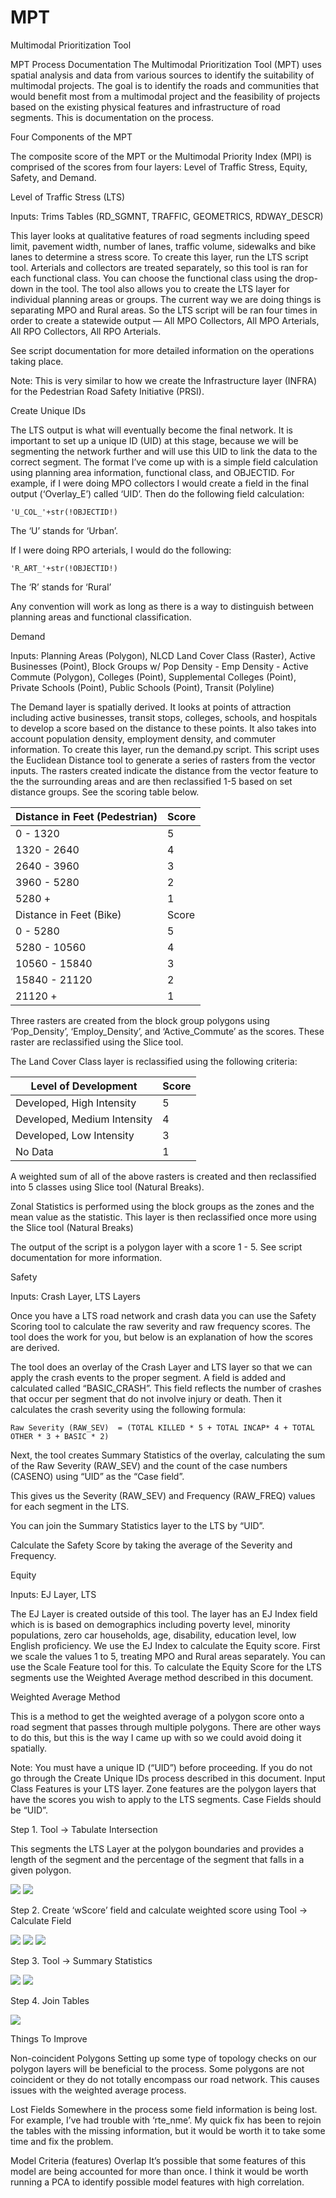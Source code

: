 # MPT
Multimodal Prioritization Tool

MPT Process Documentation
The Multimodal Prioritization Tool (MPT) uses spatial analysis and data from various sources to identify the suitability of multimodal projects. The goal is to identify the roads and communities that would benefit most from a multimodal project and the feasibility of projects based on the existing physical features and infrastructure of road segments. This is documentation on the process.


Four Components of the MPT

The composite score of the MPT or the Multimodal Priority Index (MPI) is comprised of the scores from four layers: Level of Traffic Stress, Equity, Safety, and Demand.


Level of Traffic Stress (LTS)

Inputs: Trims Tables (RD_SGMNT, TRAFFIC, GEOMETRICS, RDWAY_DESCR)

This layer looks at qualitative features of road segments including speed limit, pavement width, number of lanes, traffic volume, sidewalks and bike lanes to determine a stress score. To create this layer, run the LTS script tool. Arterials and collectors are treated separately, so this tool is ran for each functional class. You can choose the functional class using the drop-down in the tool. The tool also allows you to create the LTS layer for individual planning areas or groups. The current way we are doing things is separating MPO and Rural areas. So the LTS script will be ran four times in order to create a statewide output — All MPO Collectors, All MPO Arterials, All RPO Collectors, All RPO Arterials. 

See script documentation for more detailed information on the operations taking place.

Note: This is very similar to how we create the Infrastructure layer (INFRA) for the Pedestrian Road Safety Initiative (PRSI).

Create Unique IDs

The LTS output is what will eventually become the final network. It is important to set up a unique ID (UID) at this stage, because we will be segmenting the network further and will use this UID to link the data to the correct segment. The format I’ve come up with is a simple field calculation using planning area information, functional class, and OBJECTID. For example, if I were doing MPO collectors I would create a field in the final output (‘Overlay_E’) called ‘UID’. Then do the following field calculation:

`'U_COL_'+str(!OBJECTID!)`

The ‘U’ stands for ‘Urban’.

If I were doing RPO arterials, I would do the following:

`'R_ART_'+str(!OBJECTID!)`

The ‘R’ stands for ‘Rural’

Any convention will work as long as there is a way to distinguish between planning areas and functional classification.


Demand

Inputs: Planning Areas (Polygon), NLCD Land Cover Class (Raster), Active Businesses (Point), Block Groups w/ Pop Density - Emp Density - Active Commute (Polygon), Colleges (Point), Supplemental Colleges (Point), Private Schools (Point), Public Schools (Point), Transit (Polyline)

The Demand layer is spatially derived. It looks at points of attraction including active businesses, transit stops, colleges, schools, and hospitals to develop a score based on the distance to these points. It also takes into account population density, employment density, and commuter information. To create this layer, run the demand.py script. This script uses the Euclidean Distance tool to generate a series of rasters from the vector inputs. The rasters created indicate the distance from the vector feature to the the surrounding areas and are then reclassified 1-5 based on set distance groups. See the scoring table below.

| Distance in Feet (Pedestrian) | Score |
| ----------------------------- | ----- |
| 0 - 1320                      | 5     |
| 1320 - 2640                   | 4     |
| 2640 - 3960                   | 3     |
| 3960  - 5280                  | 2     |
| 5280 +                        | 1     |
| Distance in Feet (Bike)       | Score |
| 0 - 5280                      | 5     |
| 5280 - 10560                  | 4     |
| 10560 - 15840                 | 3     |
| 15840 - 21120                 | 2     |
| 21120 +                       | 1     |

Three rasters are created from the block group polygons using ‘Pop_Density’, ‘Employ_Density’, and ‘Active_Commute’ as the scores. These raster are reclassified using the Slice tool. 

The Land Cover Class layer is reclassified using the following criteria:

| Level of Development        | Score |
| --------------------------- | ----- |
| Developed, High Intensity   | 5     |
| Developed, Medium Intensity | 4     |
| Developed, Low Intensity    | 3     |
| No Data                     | 1     |

A weighted sum of all of the above rasters is created and then reclassified into 5 classes using Slice tool (Natural Breaks).

Zonal Statistics is performed using the block groups as the zones and the mean value as the statistic. This layer is then reclassified once more using the Slice tool (Natural Breaks) 

The output of the script is a polygon layer with a score 1 - 5. See script documentation for more information.

Safety

Inputs: Crash Layer, LTS Layers

Once you have a LTS road network and crash data you can use the Safety Scoring tool to calculate the raw severity and raw frequency scores. The tool does the work for you, but below is an explanation of how the scores are derived.

The tool does an overlay of the Crash Layer and LTS layer so that we can apply the crash events to the proper segment.  A field is added and calculated called “BASIC_CRASH”. This field reflects the number of crashes that occur per segment that do not involve injury or death. Then it calculates the crash severity using the following formula:

`Raw Severity (RAW_SEV)  = (TOTAL KILLED * 5 + TOTAL INCAP* 4 + TOTAL OTHER * 3 + BASIC * 2)`

Next, the tool creates Summary Statistics of the overlay, calculating the sum of the Raw Severity (RAW_SEV) and the count of the case numbers (CASENO) using “UID” as the “Case field”.

This gives us the Severity (RAW_SEV) and Frequency (RAW_FREQ) values for each segment in the LTS. 

You can join the Summary Statistics layer to the LTS by “UID”.

Calculate the Safety Score by taking the average of the Severity and Frequency.


Equity

Inputs: EJ Layer, LTS

The EJ Layer is created outside of this tool. The layer has an EJ Index field which is is based on demographics including poverty level, minority populations, zero car households, age, disability, education level, low English proficiency. We use the EJ Index to calculate the Equity score. First we scale the values 1 to 5, treating MPO and Rural areas separately. You can use the Scale Feature tool for this. To calculate the Equity Score for the LTS segments use the Weighted Average method described in this document.


Weighted Average Method

This is a method to get the weighted average of a polygon score onto a road segment that passes through multiple polygons. There are other ways to do this, but this is the way I came up with so we could avoid doing it spatially.

Note: You must have a unique ID (“UID”) before proceeding. If you do not go through the Create Unique IDs process described in this document.  Input Class Features is your LTS layer. Zone features are the polygon layers that have the scores you wish to apply to the LTS segments. Case Fields should be “UID”.

Step 1. Tool → Tabulate Intersection

This segments the LTS Layer at the polygon boundaries and provides a length of the segment and the percentage of the segment that falls in a given polygon.

![](https://paper-attachments.dropbox.com/s_8A2862899E9F54AC38A59AC29AFD0CEEF1083FEF37BCE17529AC3E3AA1C63DFD_1568122745656_TabInter.PNG)
![](https://paper-attachments.dropbox.com/s_8A2862899E9F54AC38A59AC29AFD0CEEF1083FEF37BCE17529AC3E3AA1C63DFD_1568122745665_tabinttable.PNG)


Step 2. Create ‘wScore’ field and calculate weighted score using Tool → Calculate Field

![](https://paper-attachments.dropbox.com/s_8A2862899E9F54AC38A59AC29AFD0CEEF1083FEF37BCE17529AC3E3AA1C63DFD_1568122865766_add+field.PNG)
![](https://paper-attachments.dropbox.com/s_8A2862899E9F54AC38A59AC29AFD0CEEF1083FEF37BCE17529AC3E3AA1C63DFD_1568122865772_CalcField.PNG)
![](https://paper-attachments.dropbox.com/s_8A2862899E9F54AC38A59AC29AFD0CEEF1083FEF37BCE17529AC3E3AA1C63DFD_1568122865781_tabinttable+2.PNG)


Step 3.  Tool → Summary Statistics

![](https://paper-attachments.dropbox.com/s_8A2862899E9F54AC38A59AC29AFD0CEEF1083FEF37BCE17529AC3E3AA1C63DFD_1568122972377_summary_stats.PNG)
![](https://paper-attachments.dropbox.com/s_8A2862899E9F54AC38A59AC29AFD0CEEF1083FEF37BCE17529AC3E3AA1C63DFD_1568122972383_sumstatstable.PNG)


Step 4. Join Tables

![](https://paper-attachments.dropbox.com/s_8A2862899E9F54AC38A59AC29AFD0CEEF1083FEF37BCE17529AC3E3AA1C63DFD_1568123162793_join.PNG)



Things To Improve

Non-coincident Polygons
Setting up some type of topology checks on our polygon layers will be beneficial to the process. Some polygons are not coincident or they do not totally encompass our road network. This causes issues with the weighted average process.

Lost Fields
Somewhere in the process some field information is being lost. For example, I’ve had trouble with ‘rte_nme’. My quick fix has been to rejoin the tables with the missing information, but it would be worth it to take some time and fix the problem.

Model Criteria (features) Overlap
It’s possible that some features of this model are being accounted for more than once. I think it would be worth running a PCA to identify possible model features with high correlation.



